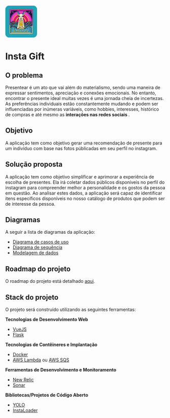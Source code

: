 ![app logo](./assets/small%20rounded%20logo.png)
# Insta Gift

## O problema
Presentear é um ato que vai além do materialismo, sendo uma maneira de expressar sentimentos, apreciação e conexões emocionais. No entanto, encontrar o presente ideal muitas vezes é uma jornada cheia de incertezas. As preferências individuais estão constantemente mudando e podem ser influenciadas por inúmeras variáveis, como hobbies, interesses, histórico de compras e até mesmo as <strong>interações nas redes sociais </strong>.

## Objetivo
A aplicação tem como objetivo gerar uma recomendação de presente para um indivíduo com base nas fotos públicadas em seu perfil no instagram.

## Solução proposta
A aplicação tem como objetivo simplificar e aprimorar a experiência de escolha de presentes. Ela irá coletar dados públicos disponíveis no perfil do instagram para compreender melhor a personalidade e os gostos da pessoa em questão. Ao analisar estes dados, a aplicação será capaz de identificar itens específicos disponíveis no nosso catálogo de produtos que podem ser de interesse da pessoa.

## Diagramas
A seguir a lista de diagramas da aplicação:
- [Diagrama de casos de uso](./assets/user%20cases%20diagram.drawio.png)
- [Diagrama de sequência](./assets/sequence%20diagram.drawio.png)
- [Modelagem de dados](./assets/data%20model%20diagram.drawio.png)

## Roadmap do projeto

O roadmap do projeto está detalhado [aqui](https://github.com/users/Gabukuro/projects/3/views/3).

## Stack do projeto

O projeto será construído utilizando as seguintes ferramentas: <br>

**Tecnologias de Desenvolvimento Web**
- [VueJS](https://vuejs.org/)
- [Flask](https://flask.palletsprojects.com/en/2.3.x/)

**Tecnologias de Contêineres e Implantação**
- [Docker](https://www.docker.com/)
- [AWS Lambda](https://docs.aws.amazon.com/lambda/) ou [AWS SQS](https://docs.aws.amazon.com/sqs/)

**Ferramentas de Desenvolvimento e Monitoramento**
- [New Relic](https://newrelic.com/)
- [Sonar](https://www.sonarsource.com/products/sonarqube/)

**Bibliotecas/Projetos de Código Aberto**
- [YOLO](https://github.com/ultralytics/ultralytics)
- [InstaLoader](https://github.com/instaloader/instaloader)

